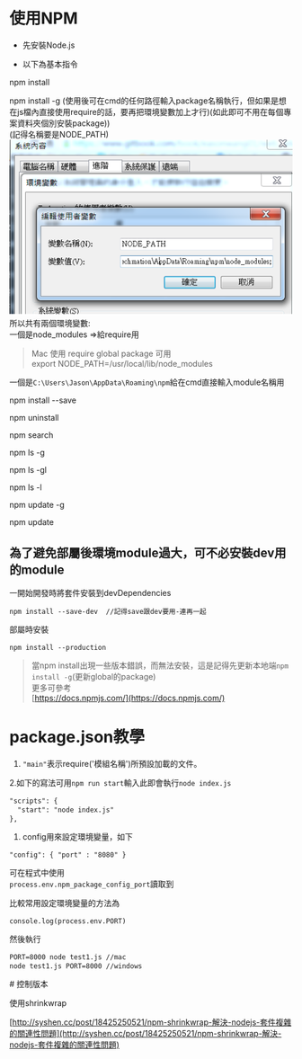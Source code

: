 # 使用NPM

* 先安裝Node.js

* 以下為基本指令

npm install

npm install  -g \(使用後可在cmd的任何路徑輸入package名稱執行，但如果是想在js檔內直接使用require的話，要再把環境變數加上才行\)\(如此即可不用在每個專案資料夾個別安裝package\)\)  
\(記得名稱要是NODE\_PATH\)  
![](df.png)  
所以共有兩個環境變數:  
一個是node\_modules  =&gt;給require用

> Mac 使用 require global package 可用  
> export NODE\_PATH=/usr/local/lib/node\_modules

一個是`C:\Users\Jason\AppData\Roaming\npm`給在cmd直接輸入module名稱用

npm install  --save

npm uninstall

npm search

npm ls -g

npm ls -gl

npm ls -l

npm update -g

npm update

## 為了避免部屬後環境module過大，可不必安裝dev用的module

一開始開發時將套件安裝到devDependencies

```
npm install --save-dev  //記得save跟dev要用-連再一起
```

部屬時安裝

```
npm install --production
```

> 當npm install出現一些版本錯誤，而無法安裝，這是記得先更新本地端`npm install -g`\(更新global的package\)  
> 更多可參考  
> [https://docs.npmjs.com/](https://docs.npmjs.com/)

# package.json教學

1. `"main"`表示require\('模組名稱'\)所預設加載的文件。

2.如下的寫法可用`npm run start`輸入此即會執行`node index.js`

```
"scripts": {
  "start": "node index.js"
},
```

1. config用來設定環境變量，如下

```
"config": { "port" : "8080" }
```

可在程式中使用  
`process.env.npm_package_config_port`讀取到

比較常用設定環境變量的方法為

```
console.log(process.env.PORT)
```

然後執行

```
PORT=8000 node test1.js //mac
node test1.js PORT=8000 //windows
```

\# 控制版本

使用shrinkwrap

[http://syshen.cc/post/18425250521/npm-shrinkwrap-解決-nodejs-套件複雜的關連性問題](http://syshen.cc/post/18425250521/npm-shrinkwrap-解決-nodejs-套件複雜的關連性問題)

